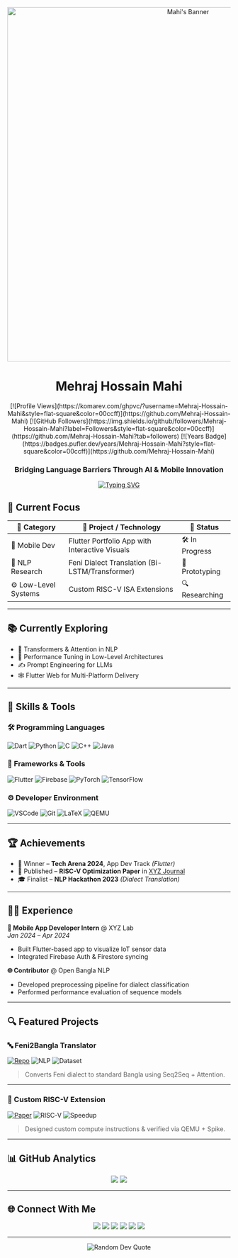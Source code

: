 

<p align="center">
  <img src="https://github.com/Mehraj-Hossain-Mahi/Mehraj-Hossain-Mahi/blob/main/assets/banner.gif?raw=true" alt="Mahi's Banner" width="800">
</p>

<h1 align="center"> Mehraj Hossain Mahi</h1>

<div align="center">
[![Profile Views](https://komarev.com/ghpvc/?username=Mehraj-Hossain-Mahi&style=flat-square&color=00ccff)](https://github.com/Mehraj-Hossain-Mahi)
[![GitHub Followers](https://img.shields.io/github/followers/Mehraj-Hossain-Mahi?label=Followers&style=flat-square&color=00ccff)](https://github.com/Mehraj-Hossain-Mahi?tab=followers)
[![Years Badge](https://badges.pufler.dev/years/Mehraj-Hossain-Mahi?style=flat-square&color=00ccff)](https://github.com/Mehraj-Hossain-Mahi)
</div>

<h3 align="center">Bridging Language Barriers Through AI & Mobile Innovation</h3>


<p align="center">
  <a href="https://git.io/typing-svg">
    <img src="https://readme-typing-svg.demolab.com?font=Fira+Code&pause=1000&color=22D3E3&center=true&vCenter=true&width=500&lines=Junior+Researcher;Machine+Learning+Specialist;Deep+Learning+Practitioner;NLP+Researcher;Open-Source+Contributor;Mobile+App+Developer;Systems+Architecture+Explorer" alt="Typing SVG" />
  </a>
</p>


## 🚀 Current Focus

| 💼 Category         | 🔧 Project / Technology                          | 📍 Status       |
|---------------------|--------------------------------------------------|-----------------|
| 📱 Mobile Dev       | Flutter Portfolio App with Interactive Visuals   | 🛠️ In Progress |
| 🧠 NLP Research     | Feni Dialect Translation (Bi-LSTM/Transformer)   | 🧪 Prototyping  |
| ⚙️ Low-Level Systems| Custom RISC-V ISA Extensions                     | 🔍 Researching  |

---

## 📚 Currently Exploring

- 🤖 Transformers & Attention in NLP  
- 🔬 Performance Tuning in Low-Level Architectures  
- ✍️ Prompt Engineering for LLMs  
- 🕸️ Flutter Web for Multi-Platform Delivery  

---

## 🧠 Skills & Tools

### 🛠️ Programming Languages
![Dart](https://img.shields.io/badge/Dart-0175C2?style=for-the-badge&logo=dart&logoColor=white)
![Python](https://img.shields.io/badge/Python-3776AB?style=for-the-badge&logo=python&logoColor=white)
![C](https://img.shields.io/badge/C-00599C?style=for-the-badge&logo=c&logoColor=white)
![C++](https://img.shields.io/badge/C++-00599C?style=for-the-badge&logo=c%2B%2B&logoColor=white)
![Java](https://img.shields.io/badge/Java-007396?style=for-the-badge&logo=java&logoColor=white)

### 🧰 Frameworks & Tools
![Flutter](https://img.shields.io/badge/Flutter-02569B?style=for-the-badge&logo=flutter&logoColor=white)
![Firebase](https://img.shields.io/badge/Firebase-FFCA28?style=for-the-badge&logo=firebase&logoColor=black)
![PyTorch](https://img.shields.io/badge/PyTorch-EE4C2C?style=for-the-badge&logo=pytorch&logoColor=white)
![TensorFlow](https://img.shields.io/badge/TensorFlow-FF6F00?style=for-the-badge&logo=tensorflow&logoColor=white)

### ⚙️ Developer Environment
![VSCode](https://img.shields.io/badge/VSCode-007ACC?style=for-the-badge&logo=visual-studio-code&logoColor=white)
![Git](https://img.shields.io/badge/Git-F05032?style=for-the-badge&logo=git&logoColor=white)
![LaTeX](https://img.shields.io/badge/LaTeX-008080?style=for-the-badge&logo=latex&logoColor=white)
![QEMU](https://img.shields.io/badge/QEMU-FF6600?style=for-the-badge&logo=qemu&logoColor=white)

---

## 🏆 Achievements

- 🥇 Winner – **Tech Arena 2024**, App Dev Track *(Flutter)*  
- 📜 Published – **RISC-V Optimization Paper** in [XYZ Journal](https://link)  
- 🎓 Finalist – **NLP Hackathon 2023** *(Dialect Translation)*  

---

## 👨‍💼 Experience

**📱 Mobile App Developer Intern** @ XYZ Lab  
*Jan 2024 – Apr 2024*  
- Built Flutter-based app to visualize IoT sensor data  
- Integrated Firebase Auth & Firestore syncing

**🌐 Contributor** @ Open Bangla NLP  
- Developed preprocessing pipeline for dialect classification  
- Performed performance evaluation of sequence models

---

## 🔍 Featured Projects

### 🔤 Feni2Bangla Translator
[![Repo](https://img.shields.io/badge/View-Repository-blue?style=flat-square&logo=github)](https://github.com/your-repo-link)
![NLP](https://img.shields.io/badge/Model-BiLSTM+Attention-important?style=flat-square)
![Dataset](https://img.shields.io/badge/Dataset-10K+_Pairs-success?style=flat-square)  
> Converts Feni dialect to standard Bangla using Seq2Seq + Attention.

---

### 🧩 Custom RISC-V Extension
[![Paper](https://img.shields.io/badge/Read-Paper-red?style=flat-square&logo=adobe-acrobat-reader)](your-pdf-link)
![RISC-V](https://img.shields.io/badge/ISA-RISC--V-blueviolet?style=flat-square)
![Speedup](https://img.shields.io/badge/Speedup-15%25-brightgreen?style=flat-square)  
> Designed custom compute instructions & verified via QEMU + Spike.

---

## 📊 GitHub Analytics

<div align="center">
  <img src="https://github-readme-stats.vercel.app/api?username=Mehraj-Hossain-Mahi&show_icons=true&theme=nightowl&hide_border=true&count_private=true" />
  <img src="https://github-readme-stats.vercel.app/api/top-langs/?username=Mehraj-Hossain-Mahi&layout=compact&theme=nightowl&hide_border=true" />
</div>

---

## 🌐 Connect With Me

<p align="center">
  <a href="https://your-portfolio.com"><img src="https://img.shields.io/badge/🌐 Portfolio-22D3E3?style=for-the-badge" /></a>
  <a href="https://www.linkedin.com/in/mehraj-hossain-mahi/"><img src="https://img.shields.io/badge/LinkedIn-0077B5?style=for-the-badge&logo=linkedin&logoColor=white" /></a>
  <a href="https://www.kaggle.com/mehrajhossainmahi"><img src="https://img.shields.io/badge/Kaggle-20BEFF?style=for-the-badge&logo=kaggle&logoColor=white" /></a>
  <a href="https://nlp.daffodilvarsity.edu.bd/details/31"><img src="https://img.shields.io/badge/NLP Research-DIU-blue?style=for-the-badge&logo=academia&logoColor=white" /></a>
  <a href="https://orcid.org/0009-0006-8732-9678"><img src="https://img.shields.io/badge/ORCID-0009--0006--8732--9678-A6CE39?style=for-the-badge&logo=orcid&logoColor=white" /></a>
  <a href="mailto:mehrajhossain854@gmail.com"><img src="https://img.shields.io/badge/Email-D14836?style=for-the-badge&logo=gmail&logoColor=white" /></a>
</p>

---

<p align="center">
  <img src="https://quotes-github-readme.vercel.app/api?type=horizontal&theme=dark" alt="Random Dev Quote">
</p>
